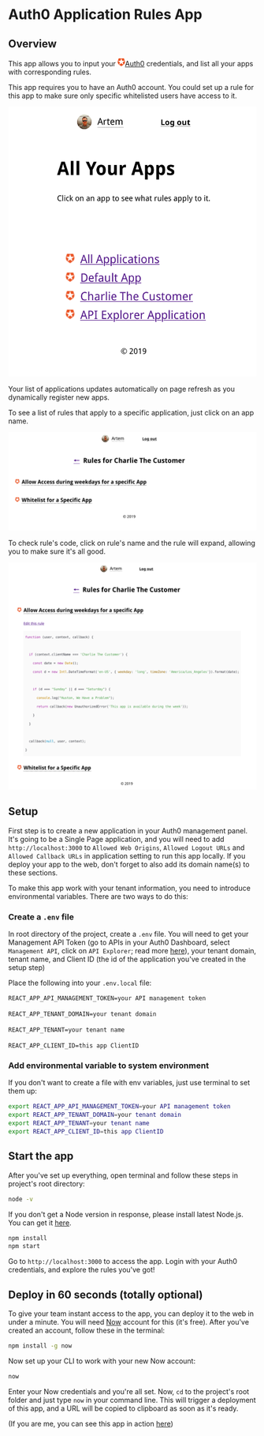 # Auth0 Application Rules App

## Overview

This app allows you to input your ![auth](public/ul-bullet.png)[Auth0](https://auth0.com) credentials, and list all your apps with corresponding rules.

This app requires you to have an Auth0 account. You could set up a rule for this app to make sure only specific whitelisted users have access to it.

![app](public/app.png)

Your list of applications updates automatically on page refresh as you dynamically register new apps.

To see a list of rules that apply to a specific application, just click on an app name.

![rules](public/rules.png)

To check rule's code, click on rule's name and the rule will expand, allowing you to make sure it's all good.

![code](public/code.png)

## Setup

First step is to create a new application in your Auth0 management panel. It's going to be a Single Page application, and you will need to add `http://localhost:3000` to `Allowed Web Origins`, `Allowed Logout URLs` and `Allowed Callback URLs`  in application setting to run this app locally. If you deploy your app to the web, don't forget to also add its domain name(s) to these sections.

To make this app work with your tenant information, you need to introduce environmental variables. There are two ways to do this:

### Create a `.env` file

In root directory of the project, create a `.env` file. You will need to get your Management API Token (go to APIs in your Auth0 Dashboard, select `Management API`, click on `API Explorer`; read more [here](https://auth0.com/docs/api/management/v2/get-access-tokens-for-test)), your tenant domain, tenant name, and Client ID (the id of the application you've created in the setup step)

Place the following into your `.env.local` file:

```env
REACT_APP_API_MANAGEMENT_TOKEN=your API management token

REACT_APP_TENANT_DOMAIN=your tenant domain

REACT_APP_TENANT=your tenant name

REACT_APP_CLIENT_ID=this app ClientID
```

### Add environmental variable to system environment

If you don't want to create a file with env variables, just use terminal to set them up:

```bash
export REACT_APP_API_MANAGEMENT_TOKEN=your API management token
export REACT_APP_TENANT_DOMAIN=your tenant domain
export REACT_APP_TENANT=your tenant name
export REACT_APP_CLIENT_ID=this app ClientID
```

## Start the app

After you've set up everything, open terminal and follow these steps in project's root directory:

```bash
node -v
```

If you don't get a Node version in response, please install latest Node.js. You can get it [here](https://nodejs.org/en/download/).

```bash
npm install
npm start
```

Go to `http://localhost:3000` to access the app. Login with your Auth0 credentials, and explore the rules you've got!

## Deploy in 60 seconds (totally optional)

To give your team instant access to the app, you can deploy it to the web in under a minute. You will need [Now](https://now.sh) account for this (it's free). After you've created an account, follow these in the terminal:

```bash
npm install -g now
```

Now set up your CLI to work with your new Now account:

```bash
now
```

Enter your Now credentials and you're all set. Now, `cd` to the project's root folder and just type `now` in your command line. This will trigger a deployment of this app, and a URL will be copied to clipboard as soon as it's ready. 

(If you are me, you can see this app in action [here](https://auth0.rosnovsky.now.sh))
